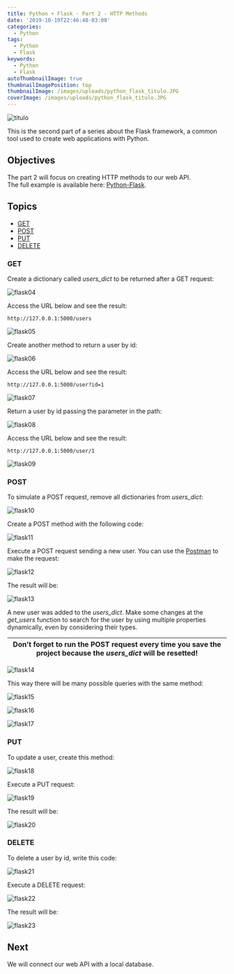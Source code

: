 ```yaml
---
title: Python + Flask - Part 2 - HTTP Methods
date: '2019-10-19T22:46:48-03:00'
categories:
  - Python
tags:
  - Python
  - Flask
keywords:
  - Python
  - Flask
autoThumbnailImage: true
thumbnailImagePosition: top
thumbnailImage: /images/uploads/python_flask_titulo.JPG
coverImage: /images/uploads/python_flask_titulo.JPG
---
```

![titulo](/images/uploads/python_flask_titulo.JPG)

This is the second part of a series about the Flask framework, a common tool used to create web applications with Python.  

## Objectives

The part 2 will focus on creating HTTP methods to our web API.  
The full example is available here: [Python-Flask](https://github.com/lucianopereira86/Python-Flask).

## Topics

- [GET](#get)
- [POST](#post)
- [PUT](#put)
- [DELETE](#delete)

### GET

Create a dictionary called _users_dict_ to be returned after a GET request:

![flask04](/images/uploads/python_flask_flask04.JPG)

Access the URL below and see the result:

```
http://127.0.0.1:5000/users
```

![flask05](/images/uploads/python_flask_flask05.JPG)

Create another method to return a user by id:

![flask06](/images/uploads/python_flask_flask06.JPG)

Access the URL below and see the result:

```
http://127.0.0.1:5000/user?id=1
```

![flask07](/images/uploads/python_flask_flask07.JPG)

Return a user by id passing the parameter in the path:

![flask08](/images/uploads/python_flask_flask08.JPG)

Access the URL below and see the result:

```
http://127.0.0.1:5000/user/1
```

![flask09](/images/uploads/python_flask_flask09.JPG)

### POST

To simulate a POST request, remove all dictionaries from _users_dict_:

![flask10](/images/uploads/python_flask_flask10.JPG)

Create a POST method with the following code:

![flask11](/images/uploads/python_flask_flask11.JPG)

Execute a POST request sending a new user. You can use the [Postman](https://www.getpostman.com/) to make the request:

![flask12](/images/uploads/python_flask_flask12.JPG)

The result will be:

![flask13](/images/uploads/python_flask_flask13.JPG)

A new user was added to the _users_dict_. Make some changes at the _get_users_ function to search for the user by using multiple properties dynamically, even by considering their types.

| Don't forget to run the POST request every time you save the project because the _users_dict_ will be resetted! |
| --------------------------------------------------------------------------------------------------------------- |

![flask14](/images/uploads/python_flask_flask14.JPG)

This way there will be many possible queries with the same method:

![flask15](/images/uploads/python_flask_flask15.JPG)

![flask16](/images/uploads/python_flask_flask16.JPG)

![flask17](/images/uploads/python_flask_flask17.JPG)

### PUT

To update a user, create this method:

![flask18](/images/uploads/python_flask_flask18.JPG)

Execute a PUT request:

![flask19](/images/uploads/python_flask_flask19.JPG)

The result will be:

![flask20](/images/uploads/python_flask_flask20.JPG)

### DELETE

To delete a user by id, write this code:

![flask21](/images/uploads/python_flask_flask21.JPG)

Execute a DELETE request:

![flask22](/images/uploads/python_flask_flask22.JPG)

The result will be:

![flask23](/images/uploads/python_flask_flask23.JPG)

## Next

We will connect our web API with a local database.
